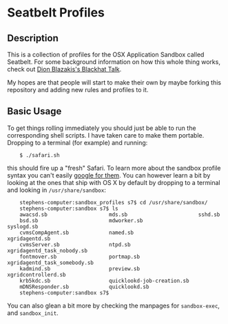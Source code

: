 # Seatbelt Profiles


## Description

This is a collection of profiles for the OSX Application  Sandbox called Seatbelt. For some background information on how this whole thing works, check out [Dion Blazakis's Blackhat Talk](http://docs.google.com/viewer?aa=v&q=cache:3ZoPr0y_aeMJ:https://media.blackhat.com/bh-dc-11/Blazakis/BlackHat_DC_2011_Blazakis_Apple_Sandbox-wp.pdf).

My hopes are that people will start to make their own by maybe forking this repository and adding new rules and profiles to it. 

## Basic Usage

To get things rolling immediately you should just be able to run the corresponding shell scripts. I have taken care to make them portable. Dropping to a terminal (for example) and running:
```
    $ ./safari.sh 
```
this should fire up a "fresh" Safari.  To learn more about the sandbox profile syntax you can't easily [google for them](http://www.google.com/search?q=version+1+filetype:sb). You can however learn a bit by looking at the ones that ship with OS X by default by dropping to a terminal and looking in ```/usr/share/sandbox```:
```
    stephens-computer:sandbox_profiles s7$ cd /usr/share/sandbox/
    stephens-computer:sandbox s7$ ls
    awacsd.sb                    mds.sb                       sshd.sb
    bsd.sb                       mdworker.sb                  syslogd.sb
    cvmsCompAgent.sb             named.sb                     xgridagentd.sb
    cvmsServer.sb                ntpd.sb                      xgridagentd_task_nobody.sb
    fontmover.sb                 portmap.sb                   xgridagentd_task_somebody.sb
    kadmind.sb                   preview.sb                   xgridcontrollerd.sb
    krb5kdc.sb                   quicklookd-job-creation.sb
    mDNSResponder.sb             quicklookd.sb
    stephens-computer:sandbox s7$
```

You can also glean a bit more by checking the manpages for ```sandbox-exec```, and ```sandbox_init```.


